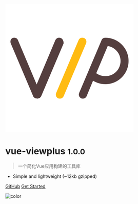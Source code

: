 ![logo](_media/logo.svg)

# vue-viewplus <small>1.0.0</small>

> 一个简化Vue应用构建的工具库

* Simple and lightweight (~12kb gzipped)

[GitHub](https://github.com/docsifyjs/docsify/)
[Get Started](#quick-start)

<!-- 背景色 -->

![color](#f0f0f0)
